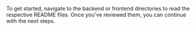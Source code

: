 To get started, navigate to the backend or frontend directories to read the respective README files. Once you've reviewed them, you can continue with the next steps.
